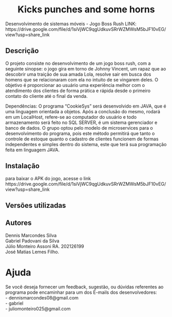 <h1 align="center">Kicks punches and some horns</h1>
Desenvolvimento de sistemas móveis - Jogo Boss Rush
LINK:  https://drive.google.com/file/d/1siVjWC9qgUdkuvSRrWZMWsM5bJF10vEG/view?usp=share_link



<h2>Descrição</h2> O projeto consiste no desenvolvimento de um jogo boss rush, com a seguinte sinopse: o jogo gira em torno de Johnny Vincent, um rapaz que ao descobrir uma traição de sua amada Lola, resolve sair em busca dos homens que se relacionaram com ela no intuito de se vingarem deles. O objetivo é proporcionar ao usuário uma experiência melhor com o atendimento dos clientes de forma prática e rápida desde o primeiro contato do cliente até o final da venda.

Dependências: O programa “CookieSys” será desenvolvido em JAVA, que é uma linguagem orientada a objetos. Após a conclusão do mesmo, rodará em um LocalHost, refere-se ao computador do usuário e todo armazenamento será feito no SQL SERVER, é um sistema gerenciador e banco de dados. O grupo optou pelo modelo de microservices para o desenvolvimento do programa, pois este método permitirá que tanto o controle de estoque quanto o cadastro de clientes funcionem de formas independentes e simples dentro do sistema, este que terá sua programação feita em linguagem JAVA.

<h2>Instalação</h2> para baixar o APK do jogo, acesse o link https://drive.google.com/file/d/1siVjWC9qgUdkuvSRrWZMWsM5bJF10vEG/view?usp=share_link

<h2>Versões utilizadas</h2> 

<h2>Autores</h2> Dennis Marcondes Silva <br>
Gabriel Padovani da Silva <br> 
Júlio Monteiro Assoni   RA. 202126199 <br>
José Matias Lemes Filho.

<h1>Ajuda</h1> Se você deseja fornecer um feedback, sugestão, ou dúvidas referentes ao programa pode encaminhar para um dos E-mails dos desenvolvedores: <br>
- dennismarcondes08@gmail.com <br>
- gabriel <br>
- juliomonteiro025@gmail.com

